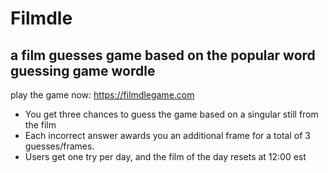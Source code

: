 # Filmdle

## a film guesses game based on the popular word guessing game wordle

play the game  now:
https://filmdlegame.com

- You get three chances to guess the game based on a singular still from the film
- Each incorrect answer awards you an additional frame for a total of 3 guesses/frames.
- Users get one try per day, and the film of the day resets at 12:00 est

